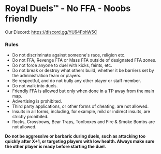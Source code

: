 
# **Royal Duels™ - No FFA - Noobs friendly**
Our Discord:
<a id="Hyperlink example - Mordhau Discord">https://discord.gg/YU64FbhW5C</a>



### **Rules**
* Do not discriminate against someone's race, religion etc.
* Do not FFA, Revenge FFA or Mass FFA outside of designated FFA zones.
* Do not force anyone to duel with kicks, feints, etc.
* Do not break or destroy what others build, whether it be barriers set by the administration team or players.
* Be respectful, and do not bully any other player or staff member.
* Do not walk into duels.
* Friendly FFA is allowed but only when done in a TP away from the main map.
* Advertising is prohibited.
* Third party applications, or other forms of cheating, are not allowed.
* Insults in all forms, including, for example, mild or indirect insults, are strictly prohibited.
* Rocks, Crossbows, Bear Traps, Toolboxes and Fire & Smoke Bombs are not allowed.

**Do not be aggressive or barbaric during duels, such as attacking too quickly after X+1, or targeting players with low health. Always make sure the other player is ready before starting the duel.**
